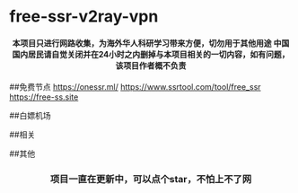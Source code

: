 # free-ssr-v2ray-vpn

<h4 align="center">本项目只进行网路收集，为海外华人科研学习带来方便，切勿用于其他用途
中国国内居民请自觉关闭并在24小时之内删掉与本项目相关的一切内容，如有问题，该项目作者概不负责</h4>

##免费节点
https://onessr.ml/
https://www.ssrtool.com/tool/free_ssr
https://free-ss.site

##白嫖机场

##相关

##其他


<h3 align="center">项目一直在更新中，可以点个star，不怕上不了网</h3>
